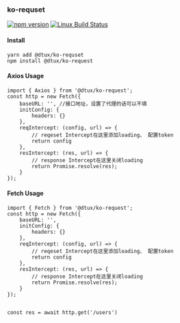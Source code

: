 
### ko-requset
[![npm version](https://img.shields.io/npm/v/ts-loader.svg)](https://www.npmjs.com/package/ko-script)
[![Linux Build Status](https://travis-ci.org/TypeStrong/ts-loader.svg?branch=master)](https://npmjs.org/package/ko-script)


#### Install
```
yarn add @dtux/ko-requset
npm install @dtux/ko-request
```
#### Axios  Usage
```
import { Axios } from '@dtux/ko-request';
const http = new Fetch({
	baseURL: '', //接口地址，设置了代理的话可以不填
	initConfig: {
		headers: {}
	},
	reqIntercept: (config, url) => {
		// reqeset Intercept在这里添加loading、 配置token
		return config
	},
	resIntercept: (res, url) => {
		// response Intercept在这里关闭loading
		return Promise.resolve(res);
	}
});
```
#### Fetch  Usage
```
import { Fetch } from '@dtux/ko-request';
const http = new Fetch({
	baseURL: '',
	initConfig: {
		headers: {}
	},
	reqIntercept: (config, url) => {
		// reqeset Intercept在这里添加loading、 配置token
		return config
	},
	resIntercept: (res, url) => {
		// response Intercept在这里关闭loading
		return Promise.resolve(res);
	}
});


const res = await http.get('/users')

```
